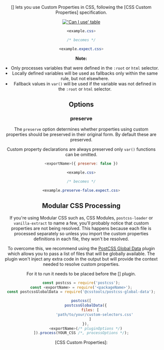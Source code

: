 <!-- Available Variables: -->
<!-- <humanReadableName> PostCSS Your Plugin -->
<!-- <exportName> postcssYourPlugin -->
<!-- <packageName> @csstools/postcss-your-plugin -->
<!-- <packageVersion> 1.0.0 -->
<!-- <packagePath> plugins/postcss-your-plugin -->
<!-- <cssdbId> your-feature -->
<!-- <specUrl> https://www.w3.org/TR/css-color-4/#funcdef-color -->
<!-- <example.css> file contents for examples/example.css -->
<!-- <header> -->
<!-- <usage> usage instructions -->
<!-- <envSupport> -->
<!-- <corsWarning> -->
<!-- <linkList> -->
<!-- <parallelBuildsNotice> -->
<!-- to generate : npm run docs -->

<header>

[<humanReadableName>] lets you use Custom Properties in CSS, following
the [CSS Custom Properties] specification.

[!['Can I use' table](https://caniuse.bitsofco.de/image/css-variables.png)](https://caniuse.com/#feat=css-variables)

```css
<example.css>

/* becomes */

<example.expect.css>
```

**Note:** 
- Only processes variables that were defined in the `:root` or `html` selector.
- Locally defined variables will be used as fallbacks only within the same rule, but not elsewhere.
- Fallback values in `var()` will be used if the variable was not defined in the `:root` or `html` selector.

<usage>

<envSupport>

## Options

### preserve

The `preserve` option determines whether properties using
custom properties should be preserved in their original form. By default these are preserved.

Custom property declarations are always preserved only `var()` functions can be omitted.

```js
<exportName>({ preserve: false })
```

```css
<example.css>

/* becomes */

<example.preserve-false.expect.css>
```

## Modular CSS Processing

If you're using Modular CSS such as, CSS Modules, `postcss-loader` or `vanilla-extract` to name a few, you'll probably
notice that custom properties are not being resolved. This happens because each file is processed separately so
unless you import the custom properties definitions in each file, they won't be resolved.

To overcome this, we recommend using the [PostCSS Global Data](https://github.com/csstools/postcss-plugins/tree/main/plugins/postcss-global-data#readme)
plugin which allows you to pass a list of files that will be globally available. The plugin won't inject any extra code
in the output but will provide the context needed to resolve custom properties.

For it to run it needs to be placed before the [<humanReadableName>] plugin.

```js
const postcss = require('postcss');
const <exportName> = require('<packageName>');
const postcssGlobalData = require('@csstools/postcss-global-data');

postcss([
	postcssGlobalData({
		files: [
			'path/to/your/custom-selectors.css'
		]
	}),
	<exportName>(/* pluginOptions */)
]).process(YOUR_CSS /*, processOptions */);
```

<linkList>
[CSS Custom Properties]: <specUrl>
